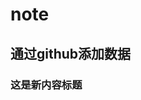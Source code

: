 # note

<!-- - [Home](/)
- [glob](/note/glob.html/)
- [reg](/note/reg.html)
- [summary](/note/summary.html) -->

## 通过github添加数据

### 这是新内容标题

